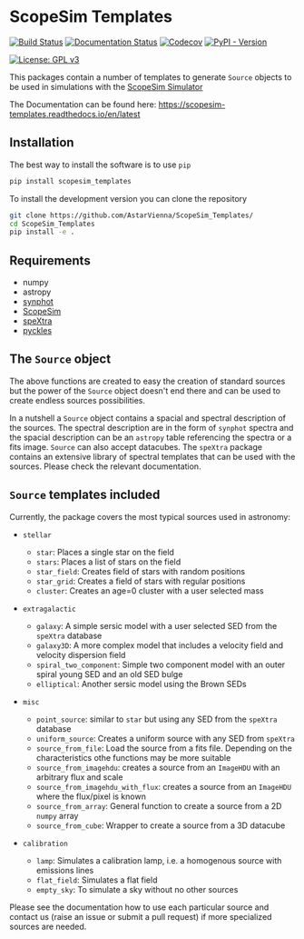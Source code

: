 # ScopeSim Templates

[![Build Status](https://github.com/AstarVienna/ScopeSim_Templates/actions/workflows/tests.yml/badge.svg)](https://github.com/AstarVienna/ScopeSim_Templates/actions/workflows/tests.yml/badge.svg)
[![Documentation Status](https://readthedocs.org/projects/scopesim-templates/badge/?version=latest)](https://scopesim-templates.readthedocs.io/en/latest)
[![Codecov](https://img.shields.io/codecov/c/github/AstarVienna/ScopeSim_Templates/\branch/dev_master?logo=codecov)](https://app.codecov.io/gh/AstarVienna/ScopeSim_Templates/tree/dev_master)
[![PyPI - Version](https://img.shields.io/pypi/v/ScopeSim-Templates)](https://pypi.org/project/ScopeSim-Templates/)

[![License: GPL v3](https://img.shields.io/badge/License-GPLv3-blue.svg)](https://www.gnu.org/licenses/gpl-3.0)

This packages contain a number of templates to generate `Source` objects to be used in simulations with the [ScopeSim Simulator](https://scopesim.readthedocs.io/en/latest/)

The Documentation can be found here: https://scopesim-templates.readthedocs.io/en/latest

## Installation

The best way to install the software is to use `pip`

``` bash
pip install scopesim_templates
```

To install the development version you can clone the repository

``` bash
git clone https://github.com/AstarVienna/ScopeSim_Templates/
cd ScopeSim_Templates
pip install -e .
```

## Requirements

- numpy
- astropy
- [synphot](https://synphot.readthedocs.io/en/latest/index.html)
- [ScopeSim](https://scopesim.readthedocs.io/en/latest/)
- [speXtra](https://spextra.readthedocs.io/en/latest/)
- [pyckles](https://pyckles.readthedocs.io/en/latest/)

## The `Source` object

The above functions are created to easy the creation of standard sources but the power of the `Source` object doesn't end there and can be used to create endless sources possibilities.

In a nutshell a `Source` object contains a spacial and spectral description of the sources. The spectral description are in the form of `synphot` spectra and the spacial description can be an `astropy` table referencing the spectra or a fits image. `Source` can also accept datacubes. The `speXtra` package contains an extensive library of spectral templates that can be used with the sources. Please check the relevant documentation.

## `Source` templates included

Currently, the package covers the most typical sources used in astronomy:

- `stellar`
  - `star`: Places a single star on the field
  - `stars`: Places a list of stars on the field
  - `star_field`: Creates field of stars with random positions
  - `star_grid`: Creates a field of stars with regular positions
  - `cluster`: Creates an age=0 cluster with a user selected mass

- `extragalactic`  
  - `galaxy`: A simple sersic model with a user selected SED from the `speXtra` database
  - `galaxy3D`: A more complex model that includes a velocity field and velocity dispersion field
  - `spiral_two_component`: Simple two component model with an outer spiral young SED and an old SED bulge
  - `elliptical`: Another sersic model using the Brown SEDs

- `misc`  
  - `point_source`: similar to `star` but using any SED from the `speXtra` database
  - `uniform_source`: Creates a uniform source with any SED from `speXtra`
  - `source_from_file`: Load the source from a fits file. Depending on the characteristics othe functions may be more suitable
  - `source_from_imagehdu`: creates a source from an `ImageHDU` with an arbitrary flux and scale
  - `source_from_imagehdu_with_flux`: creates a source from an `ImageHDU` where the flux/pixel is known
  - `source_from_array`: General function to create a source from a 2D `numpy` array
  - `source_from_cube`: Wrapper to create a source from a 3D datacube

- `calibration`  
  - `lamp`: Simulates a calibration lamp, i.e. a homogenous source with emissions lines
  - `flat_field`: Simulates a flat field
  - `empty_sky`: To simulate a sky without no other sources

Please see the documentation how to use each particular source and contact us (raise an issue or submit a pull request) if more specialized sources are needed.
